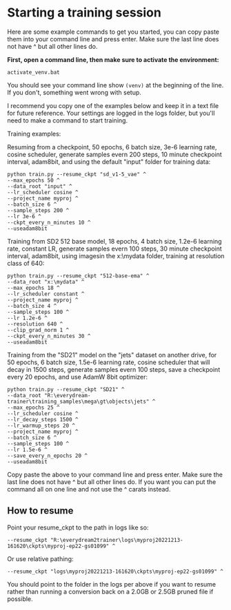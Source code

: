 # Starting a training session

Here are some example commands to get you started, you can copy paste them into your command line and press enter. 
Make sure the last line does not have ^ but all other lines do.


**First, open a command line, then make sure to activate the environment:**

    activate_venv.bat

You should see your command line show ```(venv)``` at the beginning of the line.  If you don't, something went wrong with setup.

I recommend you copy one of the examples below and keep it in a text file for future reference.  Your settings are logged in the logs folder, but you'll need to make a command to start training.  

Training examples:

Resuming from a checkpoint, 50 epochs, 6 batch size, 3e-6 learning rate, cosine scheduler, generate samples evern 200 steps, 10 minute checkpoint interval, adam8bit, and using the default "input" folder for training data:

    python train.py --resume_ckpt "sd_v1-5_vae" ^
    --max_epochs 50 ^
    --data_root "input" ^
    --lr_scheduler cosine ^
    --project_name myproj ^
    --batch_size 6 ^
    --sample_steps 200 ^
    --lr 3e-6 ^
    --ckpt_every_n_minutes 10 ^
    --useadam8bit

Training from SD2 512 base model, 18 epochs, 4 batch size, 1.2e-6 learning rate, constant LR, generate samples evern 100 steps, 30 minute checkpoint interval, adam8bit, using imagesin the x:\mydata folder, training at resolution class of 640:

    python train.py --resume_ckpt "512-base-ema" ^
    --data_root "x:\mydata" ^
    --max_epochs 18 ^
    --lr_scheduler constant ^
    --project_name myproj ^
    --batch_size 4 ^
    --sample_steps 100 ^
    --lr 1.2e-6 ^
    --resolution 640 ^
    --clip_grad_norm 1 ^
    --ckpt_every_n_minutes 30 ^
    --useadam8bit

Training from the "SD21" model on the "jets" dataset on another drive, for 50 epochs, 6 batch size, 1.5e-6 learning rate, cosine scheduler that will decay in 1500 steps, generate samples evern 100 steps, save a checkpoint every 20 epochs, and use AdamW 8bit optimizer:

    python train.py --resume_ckpt "SD21" ^
    --data_root "R:\everydream-trainer\training_samples\mega\gt\objects\jets" ^
    --max_epochs 25 ^
    --lr_scheduler cosine ^
    --lr_decay_steps 1500 ^
    --lr_warmup_steps 20 ^
    --project_name myproj ^
    --batch_size 6 ^
    --sample_steps 100 ^
    --lr 1.5e-6 ^
    --save_every_n_epochs 20 ^
    --useadam8bit 

Copy paste the above to your command line and press enter.
Make sure the last line does not have ^ but all other lines do.  If you want you can put the command all on one line and not use the ^ carats instead.

## How to resume

Point your resume_ckpt to the path in logs like so:

```--resume_ckpt "R:\everydream2trainer\logs\myproj20221213-161620\ckpts\myproj-ep22-gs01099" ^```

Or use relative pathing:

```--resume_ckpt "logs\myproj20221213-161620\ckpts\myproj-ep22-gs01099" ^```

You should point to the folder in the logs per above if you want to resume rather than running a conversion back on a 2.0GB or 2.5GB pruned file if possible. 